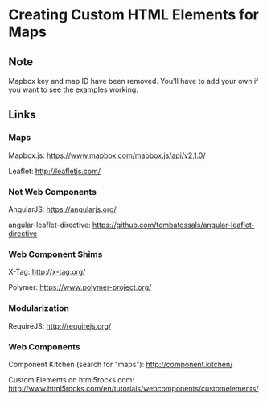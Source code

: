 # Creating Custom HTML Elements for Maps

## Note

Mapbox key and map ID have been removed. You'll have to add your own if you want to see the examples working.

## Links

### Maps
Mapbox.js: https://www.mapbox.com/mapbox.js/api/v2.1.0/

Leaflet: http://leafletjs.com/

### Not Web Components
AngularJS: https://angularjs.org/

angular-leaflet-directive: https://github.com/tombatossals/angular-leaflet-directive

### Web Component Shims
X-Tag: http://x-tag.org/

Polymer: https://www.polymer-project.org/

### Modularization
RequireJS: http://requirejs.org/

### Web Components
Component Kitchen (search for "maps"): http://component.kitchen/

Custom Elements on html5rocks.com: http://www.html5rocks.com/en/tutorials/webcomponents/customelements/
